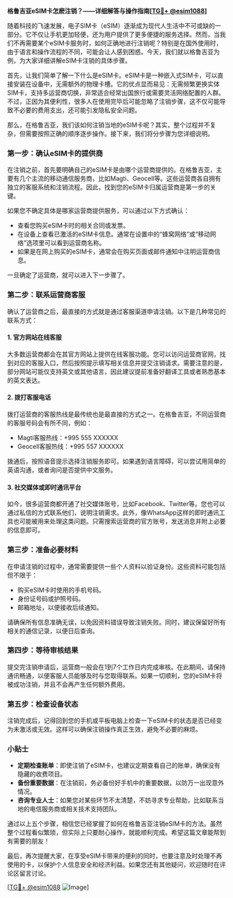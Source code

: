 **格鲁吉亚eSIM卡怎麽注销？——详细解答与操作指南[[TG💪+ @esim1088](https://t.me/s/esim1088)]**

随着科技的飞速发展，电子SIM卡（eSIM）逐渐成为现代人生活中不可或缺的一部分。它不仅让手机更加轻便，还为用户提供了更多便捷的服务选择。然而，当我们不再需要某个eSIM卡服务时，如何正确地进行注销呢？特别是在国外使用时，由于语言和操作流程的不同，可能会让人感到困惑。今天，我们就以格鲁吉亚为例，为大家详细讲解eSIM卡注销的具体步骤。

首先，让我们简单了解一下什么是eSIM卡。eSIM卡是一种嵌入式SIM卡，可以直接安装在设备中，无需额外的物理卡槽。它的优点显而易见：无需频繁更换实体SIM卡，支持多运营商切换，非常适合经常出国旅行或需要灵活网络配置的人群。不过，正因为其便利性，很多人在使用完毕后可能忽略了注销步骤，这不仅可能导致不必要的费用支出，还可能引发隐私安全问题。

那么，在格鲁吉亚，我们该如何注销当地的eSIM卡呢？其实，整个过程并不复杂，但需要按照正确的顺序逐步操作。接下来，我们将分步骤为您详细说明。

### 第一步：确认eSIM卡的提供商

在注销之前，首先要明确自己的eSIM卡是由哪个运营商提供的。在格鲁吉亚，主要有几个主流的移动通信服务商，比如Magti、Geocell等。这些运营商各自拥有独立的客服系统和注销流程。因此，找到您的eSIM卡归属运营商是第一步的关键。

如果您不确定具体是哪家运营商提供服务，可以通过以下方式确认：
- 查看您购买eSIM卡时的相关合同或发票。
- 在设备上查看已激活的eSIM卡信息。通常在设置中的“蜂窝网络”或“移动网络”选项里可以看到运营商名称。
- 如果是在网上购买的eSIM卡，通常会在购买页面或邮件通知中注明运营商信息。

一旦确定了运营商，就可以进入下一步骤了。

### 第二步：联系运营商客服

确认了运营商之后，最直接的方式就是通过客服渠道申请注销。以下是几种常见的联系方式：

#### 1. 官方网站在线客服
大多数运营商都会在其官方网站上提供在线客服功能。您可以访问运营商官网，找到对应的客服入口，然后按照提示填写相关信息并提交注销请求。需要注意的是，部分网站可能仅支持英文或其他语言，因此建议提前准备好翻译工具或者熟悉基本的英文表达。

#### 2. 拨打客服电话
拨打运营商的客服热线是最传统也是最直接的方式之一。在格鲁吉亚，不同运营商的客服号码会有所不同，例如：
- Magti客服热线：+995 555 XXXXXX
- Geocell客服热线：+995 557 XXXXXX

拨通后，按照语音提示选择注销服务即可。如果遇到语言障碍，可以尝试用简单的英语沟通，或者询问是否提供中文服务。

#### 3. 社交媒体或即时通讯平台
如今，很多运营商都开通了社交媒体账号，比如Facebook、Twitter等。您也可以通过私信的方式联系他们，说明注销需求。此外，像WhatsApp这样的即时通讯工具也可能被用来处理这类问题。只需搜索运营商的官方账号，发送消息并附上必要的信息即可。

### 第三步：准备必要材料

在申请注销的过程中，通常需要提供一些个人资料以验证身份。这些资料可能包括但不限于：
- 购买eSIM卡时使用的手机号码。
- 身份证号码或护照号码。
- 邮箱地址，以便接收后续通知。

请确保所有信息准确无误，以免因资料错误导致注销失败。同时，建议保留好所有相关的通信记录，以便日后查询。

### 第四步：等待审核结果

提交完注销申请后，运营商一般会在1到7个工作日内完成审核。在此期间，请保持通讯畅通，以便客服人员能够及时与您取得联系。如果一切顺利，您的eSIM卡将被成功注销，并且不会再产生任何额外费用。

### 第五步：检查设备状态

注销完成后，记得回到您的手机或平板电脑上检查一下eSIM卡的状态是否已经变为未激活或无效。这样可以确保注销操作真正生效，避免不必要的麻烦。

### 小贴士

- **定期检查账单**：即使注销了eSIM卡，也建议定期查看自己的账单，确保没有隐藏的收费项目。
- **备份重要数据**：在注销前，务必备份好手机中的重要数据，以防万一出现意外情况。
- **咨询专业人士**：如果您对某些环节不太清楚，不妨寻求专业帮助，比如联系当地的电信服务商或相关技术支持团队。

通过以上五个步骤，相信您已经掌握了如何在格鲁吉亚注销eSIM卡的方法。虽然整个过程看似繁琐，但实际上只要耐心操作，就能顺利完成。希望这篇文章能帮到有需要的朋友！

最后，再次提醒大家，在享受eSIM卡带来的便利的同时，也要注意及时处理不再使用的卡，以保护个人信息安全和经济利益。如果您还有其他疑问，欢迎随时在评论区留言讨论。

[[TG💪+ @esim1088](https://t.me/s/esim1088) ![Image](https://i.postimg.cc/4NQfJmqS/Snipaste-2025-05-13-00-14-12.png)]